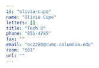 ```yaml
---
id: "olivia-cupo"
name: "Olivia Cupo"
letters: []
title: "Tech B"
phone: "851-4785"
fax: ""
email: "oc2298@cumc.columbia.edu"
room: "501"
url: ""
---
```

